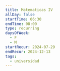 ```yaml
---
title: Matematicas IV
allDay: false
startTime: 06:30
endTime: 08:00
type: recurring
daysOfWeek:
  - F
  - M
startRecur: 2024-07-29
endRecur: 2024-12-13
tags:
  - universidad
---
```

